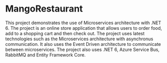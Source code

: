 # MangoRestaurant
This project demonstrates the use of Microservices architecture with .NET 6.
The project is an online store application that allows users to order food, add to a shopping cart and then check out.
The project uses latest technologies such as the Microservices architecture with asynchronus communication. It also uses the Event Driven architecture to communicate between microservices.
The project also uses .NET 6, Azure Service Bus, RabbitMQ and Entity Framework Core.
